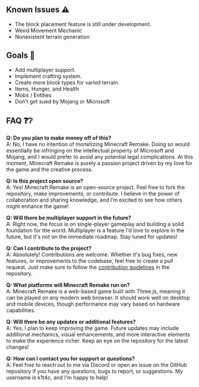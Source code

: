 ## Known Issues ⚠️
- The block placement feature is still under development.
- Weird Movement Mechanic
- Nonexistent terrain generation

## Goals 🏁
- Add multiplayer support.
- Implement crafting system.
- Create more block types for varied terrain.
- Items, Hunger, and Health
- Mobs / Entities
- Don't get sued by Mojang or Microsoft

## FAQ ❓❔

**Q: Do you plan to make money off of this?**  
A: No, I have no intention of monetizing Minecraft Remake. Doing so would essentially be infringing on the intellectual property of Microsoft and Mojang, and I would prefer to avoid any potential legal complications. At this moment, Minecraft Remake is purely a passion project driven by my love for the game and the creative process.

**Q: Is this project open source?**  
A: Yes! Minecraft Remake is an open-source project. Feel free to fork the repository, make improvements, or contribute. I believe in the power of collaboration and sharing knowledge, and I’m excited to see how others might enhance the game!

**Q: Will there be multiplayer support in the future?**  
A: Right now, the focus is on single-player gameplay and building a solid foundation for the world. Multiplayer is a feature I'd love to explore in the future, but it's not on the immediate roadmap. Stay tuned for updates!

**Q: Can I contribute to the project?**  
A: Absolutely! Contributions are welcome. Whether it's bug fixes, new features, or improvements to the codebase, feel free to create a pull request. Just make sure to follow the [contribution guidelines](https://github.com/K1tac/MinecraftRemake/blob/main/ContributionGuidlines.md) in the repository.

**Q: What platforms will Minecraft Remake run on?**  
A: Minecraft Remake is a web-based game built with Three.js, meaning it can be played on any modern web browser. It should work well on desktop and mobile devices, though performance may vary based on hardware capabilities.

**Q: Will there be any updates or additional features?**  
A: Yes, I plan to keep improving the game. Future updates may include additional mechanics, visual enhancements, and more interactive elements to make the experience richer. Keep an eye on the repository for the latest changes!

**Q: How can I contact you for support or questions?**  
A: Feel free to reach out to me via Discord or open an issue on the GitHub repository if you have any questions, bugs to report, or suggestions. My username is k1t4c, and I'm happy to help!



